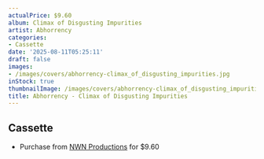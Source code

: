 ```yaml
---
actualPrice: $9.60
album: Climax of Disgusting Impurities
artist: Abhorrency
categories:
- Cassette
date: '2025-08-11T05:25:11'
draft: false
images:
- /images/covers/abhorrency-climax_of_disgusting_impurities.jpg
inStock: true
thumbnailImage: /images/covers/abhorrency-climax_of_disgusting_impurities-thumb.jpg
title: Abhorrency - Climax of Disgusting Impurities
---
```


## Cassette
* Purchase from [NWN Productions](http://shop.nwnprod.com/index.php?route=product/product&path=73&product_id=61702&sort=pd.name&order=ASC) for $9.60
